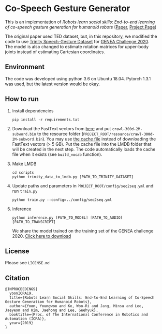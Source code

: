 # Co-Speech Gesture Generator

This is an implementation of *Robots learn social skills: End-to-end learning of co-speech gesture generation for humanoid robots* ([Paper](https://arxiv.org/abs/1810.12541), [Project Page](https://sites.google.com/view/youngwoo-yoon/projects/co-speech-gesture-generation))

The original paper used TED dataset, but, in this repository, we modified the code to use [Trinity Speech-Gesture Dataset](https://trinityspeechgesture.scss.tcd.ie/) for [GENEA Challenge 2020](https://genea-workshop.github.io/2020/).
The model is also changed to estimate rotation matrices for upper-body joints instead of estimating Cartesian coordinates.
  

## Environment
The code was developed using python 3.6 on Ubuntu 18.04. Pytorch 1.3.1 was used, but the latest version would be okay. 

## How to run

1. Install dependencies 
    ```
    pip install -r requirements.txt
    ```

1. Download the FastText vectors from [here](https://fasttext.cc/docs/en/english-vectors.html) and put `crawl-300d-2M-subword.bin` to the resource folder (`PROJECT_ROOT/resource/crawl-300d-2M-subword.bin`). 
You may use [the cache file](https://www.dropbox.com/s/9voiyhcgkg632hc/vocab_cache.pkl?dl=0) instead of downloading the FastText vectors (> 5 GB). Put the cache file into the LMDB folder that will be created in the next step. The code automatically loads the cache file when it exists (see `build_vocab` function). 

1. Make LMDB
    ```
    cd scripts
    python trinity_data_to_lmdb.py [PATH_TO_TRINITY_DATASET]
    ```

1. Update paths and parameters in `PROJECT_ROOT/config/seq2seq.yml` and run `train.py`
    ```
    python train.py --config=../config/seq2seq.yml
    ```

1. Inference
    ```
    python inference.py [PATH_TO_MODEL] [PATH_TO_AUDIO] [PATH_TO_TRANSCRIPT]
    ```
   We share the model trained on the training set of the GENEA challenge 2020.
[Click here to download](https://www.dropbox.com/s/ijxjvot1o4s76ww/baseline_icra19_checkpoint_100.bin?dl=0)   


## License

Please see `LICENSE.md`


## Citation

```
@INPROCEEDINGS{
  yoonICRA19,
  title={Robots Learn Social Skills: End-to-End Learning of Co-Speech Gesture Generation for Humanoid Robots},
  author={Yoon, Youngwoo and Ko, Woo-Ri and Jang, Minsu and Lee, Jaeyeon and Kim, Jaehong and Lee, Geehyuk},
  booktitle={Proc. of The International Conference in Robotics and Automation (ICRA)},
  year={2019}
}
```
 

